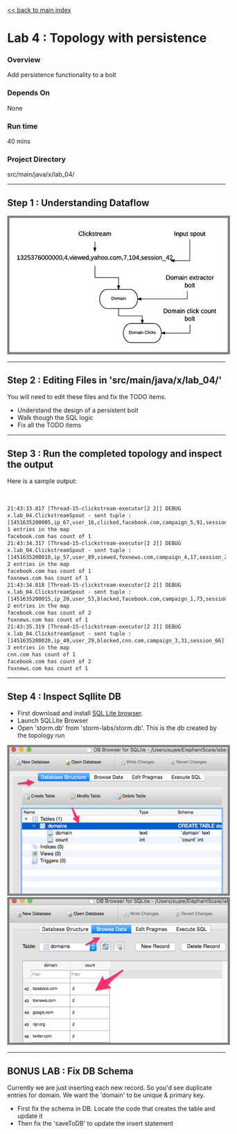 <link rel='stylesheet' href='../assets/css/main.css'/>

[<< back to main index](../README.md) 

Lab 4 : Topology with persistence
========================

### Overview
Add persistence functionality to a bolt

### Depends On 
None

### Run time
40 mins

### Project Directory
src/main/java/x/lab_04/


---------
Step 1 :   Understanding Dataflow
---------
<img src="../assets/images/2a.png" style="border: 5px solid grey ; max-width:100%;" /> 

---------
Step 2 :   Editing Files in 'src/main/java/x/lab_04/'  
---------
You will need to edit these files and fix the TODO items.

* Understand the design of a persistent bolt
* Walk though the SQL logic 
* Fix all the TODO items


---------
Step 3 :   Run the completed topology and inspect the output
---------
Here is a sample output:

```console


21:43:33.817 [Thread-15-clickstream-executor[2 2]] DEBUG x.lab_04.ClickstreamSpout - sent tuple : [1451635200005,ip_67,user_16,clicked,facebook.com,campaign_5,91,session_251]
1 entries in the map
facebook.com has count of 1
21:43:34.317 [Thread-15-clickstream-executor[2 2]] DEBUG x.lab_04.ClickstreamSpout - sent tuple : [1451635200010,ip_57,user_89,viewed,foxnews.com,campaign_4,17,session_224]
2 entries in the map
facebook.com has count of 1
foxnews.com has count of 1
21:43:34.818 [Thread-15-clickstream-executor[2 2]] DEBUG x.lab_04.ClickstreamSpout - sent tuple : [1451635200015,ip_20,user_53,blocked,facebook.com,campaign_1,73,session_160]
2 entries in the map
facebook.com has count of 2
foxnews.com has count of 1
21:43:35.319 [Thread-15-clickstream-executor[2 2]] DEBUG x.lab_04.ClickstreamSpout - sent tuple : [1451635200020,ip_49,user_29,blocked,cnn.com,campaign_3,31,session_66]
3 entries in the map
cnn.com has count of 1
facebook.com has count of 2
foxnews.com has count of 1

```

---------
Step 4 :   Inspect Sqllite DB
---------
* First download and install [SQL Lite browser](http://sqlitebrowser.org/).
* Launch SQLLite Browser
* Open 'storm.db' from 'storm-labs/storm.db'.  This is the db created by the topology run

<img src="../assets/images/4a.png" style="border: 5px solid grey ; max-width:100%;" /> 

<img src="../assets/images/4b.png" style="border: 5px solid grey ; max-width:100%;" /> 

-----
BONUS LAB : Fix DB Schema
----
Currently we are just inserting each new record.  So you'd see duplicate entries for domain.  We want the 'domain' to be unique & primary key.

* First fix the schema in DB.  Locate the code that creates the table and update it
* Then fix the 'saveToDB' to update the insert statement
